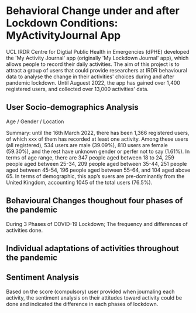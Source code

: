 # Behavioral Change under and after Lockdown Conditions: MyActivityJournal App

UCL IRDR Centre for Digtial Public Health in Emergencies (dPHE) developed the 'My Activity Journal' app (originally 'My Lockdown Journal' app), which allows people to record their daily activities. The aim of this project is to attract a group of users that could provide researchers at IRDR behavioural data to analyse the change in their activities' choices during and after pandemic lockdown. Until Auguest 2022, the app has gained over 1,400 registered users, and collected over 13,000 activities' data.

## User Socio-demographics Analysis 

Age / Gender / Location 

Summary: until the 16th March 2022, there has been 1,366 registered users, of which xxx of them has recorded at least one activity. Among these users (all registered), 534 users are male (39.09%), 810 users are female (59.30%), and the rest have unknown gender or perfer not to say (1.61%). In terms of age range, there are 347 people aged between 18 to 24, 259 people aged between 25-34, 209 people aged between 35-44, 251 people aged between 45-54, 196 people aged between 55-64, and 104 aged above 65. In terms of demographic, this app’s suers are pre-dominantly from the United Kingdom, accounting 1045 of the total users (76.5%).

## Behavioural Changes thoughout four phases of the pandemic 

During 3 Phases of COVID-19 Lockdown; The frequency and differences of activities done.

## Individual adaptations of activities throughout the pandemic

## Sentiment Analysis

Based on the score (compulsory) user provided when journaling each activity, the sentiment analysis on their attitudes toward activity could be done and
indicated the difference in each phases of lockdown.

